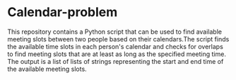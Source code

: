 # Calendar-problem
This repository contains a Python script that can be used to find available meeting slots between two people based on their calendars.The script finds the available time slots in each person's calendar and checks for overlaps to find meeting slots that are at least as long as the specified meeting time. The output is a list of lists of strings representing the start and end time of the available meeting slots.
